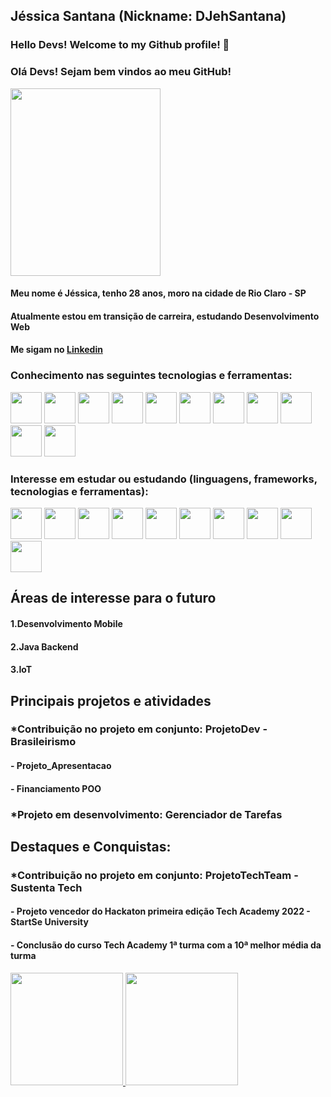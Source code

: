 ## Jéssica Santana (Nickname: DJehSantana)

### Hello Devs! Welcome to my Github profile! 👋
### Olá Devs! Sejam bem vindos ao meu GitHub!

<img src="https://user-images.githubusercontent.com/105378159/188499646-ec33930d-eaf9-4d06-8466-334ba6a12676.png" width="240px" height="300px"/>

#### Meu nome é Jéssica, tenho 28 anos, moro na cidade de Rio Claro - SP
#### Atualmente estou em transição de carreira, estudando Desenvolvimento Web
#### Me sigam no [Linkedin](https://www.linkedin.com/in/jessica-santana-b78955244/)

### Conhecimento nas seguintes tecnologias e ferramentas:
<div>
<img src="https://cdn.jsdelivr.net/gh/devicons/devicon/icons/figma/figma-original.svg" width="50px" height="50px"/> <img src="https://cdn.jsdelivr.net/gh/devicons/devicon/icons/git/git-original.svg" width="50px" height="50px" /> 
<img src="https://cdn.jsdelivr.net/gh/devicons/devicon/icons/github/github-original.svg" width="50px" height="50px" /> 
<img src="https://cdn.jsdelivr.net/gh/devicons/devicon/icons/html5/html5-original.svg" width="50px" height="50px"/> 
<img src="https://cdn.jsdelivr.net/gh/devicons/devicon/icons/css3/css3-original.svg" width="50px" height="50px" /> <img src="https://cdn.jsdelivr.net/gh/devicons/devicon/icons/javascript/javascript-original.svg" width="50px" height="50px"/> <img src="https://cdn.jsdelivr.net/gh/devicons/devicon/icons/nodejs/nodejs-original.svg" width="50px" height="50px"/> <img src="https://cdn.jsdelivr.net/gh/devicons/devicon/icons/vscode/vscode-original.svg" width="50px" height="50px" /> <img src="https://cdn.jsdelivr.net/gh/devicons/devicon/icons/mongodb/mongodb-plain-wordmark.svg" width="50px" height="50px" /> <img src="https://cdn.jsdelivr.net/gh/devicons/devicon/icons/mysql/mysql-original-wordmark.svg" width="50px" height="50px" /> <img src="https://cdn.jsdelivr.net/gh/devicons/devicon/icons/npm/npm-original-wordmark.svg" width="50px" height="50px" />
</div>

### Interesse em estudar ou estudando (linguagens, frameworks, tecnologias e ferramentas):
<div>
<img src="https://cdn.jsdelivr.net/gh/devicons/devicon/icons/react/react-original-wordmark.svg" width="50px" height="50px" /> <img src="https://cdn.jsdelivr.net/gh/devicons/devicon/icons/ruby/ruby-plain-wordmark.svg" width="50px" height="50px" /> 
            <img src="https://cdn.jsdelivr.net/gh/devicons/devicon/icons/python/python-plain-wordmark.svg" width="50px" height="50px" /> 
            <img src="https://cdn.jsdelivr.net/gh/devicons/devicon/icons/postgresql/postgresql-plain-wordmark.svg" width="50px" height="50px" /> 
            <img src="https://cdn.jsdelivr.net/gh/devicons/devicon/icons/docker/docker-plain-wordmark.svg" width="50px" height="50px" /> 
            <img src="https://cdn.jsdelivr.net/gh/devicons/devicon/icons/csharp/csharp-line.svg" width="50px" height="50px" /> 
            <img src="https://cdn.jsdelivr.net/gh/devicons/devicon/icons/flutter/flutter-original.svg" width="50px" height="50px" /> 
            <img src="https://cdn.jsdelivr.net/gh/devicons/devicon/icons/kotlin/kotlin-plain-wordmark.svg" width="50px" height="50px" /> 
            <img src="https://cdn.jsdelivr.net/gh/devicons/devicon/icons/java/java-original.svg" width="50px" height="50px" /> 
            <img src="https://cdn.jsdelivr.net/gh/devicons/devicon/icons/nextjs/nextjs-original.svg" width="50px" height="50px" />
</div>

## Áreas de interesse para o futuro
#### 1.Desenvolvimento Mobile
#### 2.Java Backend
#### 3.IoT

## Principais projetos e atividades
### *Contribuição no projeto em conjunto: ProjetoDev - Brasileirismo
#### - Projeto_Apresentacao
#### - Financiamento POO
### *Projeto em desenvolvimento: Gerenciador de Tarefas

## Destaques e Conquistas:
### *Contribuição no projeto em conjunto: ProjetoTechTeam - Sustenta Tech
#### - Projeto vencedor do Hackaton primeira edição Tech Academy 2022 - StartSe University

#### - Conclusão do curso Tech Academy 1ª turma com a 10ª melhor média da turma

<div>
<a href="https://github.com/DJehSantana">
<img height="180em" src="https://github-readme-stats.vercel.app/api/top-langs/?username=DJehSantana&layout=compact&langs_count=7&theme=dracula"/>
<img height="180em" src="https://github-readme-stats.vercel.app/api?username=DJehSantana&show_icons=true&theme=dracula&include_all_commits=true&count_private=true"/>
</div>

          
          
          
          
          
          
          
          
          
          
           
           





<!--
**DJehSantana/DJehSantana** is a ✨ _special_ ✨ repository because its `README.md` (this file) appears on your GitHub profile.

Here are some ideas to get you started:

- 🔭 I’m currently working on ...
- 🌱 I’m currently learning ...
- 👯 I’m looking to collaborate on ...
- 🤔 I’m looking for help with ...
- 💬 Ask me about ...
- 📫 How to reach me: ...
- 😄 Pronouns: ...
- ⚡ Fun fact: ...
-->

